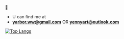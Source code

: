 🤔
- U can find me at
- **yarbor.ww@gmail.com** OR **yennyart@outlook.com**

<!--
 [![GitHub Streak](https://github-readme-streak-stats.herokuapp.com?user=YarBor&theme=dark&hide_border=true&border_radius=5&date_format=%5BY.%5Dn.j)](https://github.com/YarBor) 
[![Anurag's GitHub stats](https://github-readme-stats.vercel.app/api?username=YarBor&theme=transparent)](https://github.com/YarBor)
-->




[![Top Langs](https://github-readme-stats.vercel.app/api/top-langs/?username=YarBor)](https://github.com/YarBor)


<!--
**YarBor/YarBor** is a ✨ _special_ ✨ repository because its `README.md` (this file) appears on your GitHub profile.

Here are some ideas to get you started:

- 🔭 I’m currently working on ...
- 🌱 I’m currently learning ...
- 👯 I’m looking to collaborate on ...
- 🤔 I’m looking for help with ...
- 💬 Ask me about ...
- 📫 How to reach me: ...
- 😄 Pronouns: ...
- ⚡ Fun fact: ...
-->
